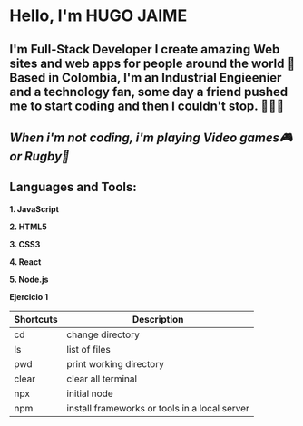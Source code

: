 # **Hello, I'm HUGO JAIME**

## **I'm Full-Stack Developer** I create amazing Web sites and web apps for people around the world 🚀 Based in **Colombia**, I'm an Industrial Engieenier and a technology fan, some day a friend pushed me to start coding and then I couldn't stop. 👨🏾‍💻

## _When i'm not coding, i'm playing Video games🎮 or Rugby🏉_

## **Languages and Tools:**

**1. JavaScript**

**2. HTML5**

**3. CSS3**

**4. React**

**5. Node.js**

**Ejercicio 1**

| Shortcuts | Description                                   |
| --------- | --------------------------------------------- |
| cd        | change directory                              |
| ls        | list of files                                 |
| pwd       | print working directory                       |
| clear     | clear all terminal                            |
| npx       | initial node                                  |
| npm       | install frameworks or tools in a local server |

<!---
hugojaimeb/hugojaimeb is a ✨ special ✨ repository because its `README.md` (this file) appears on your GitHub profile.
You can click the Preview link to take a look at your changes.
--->
